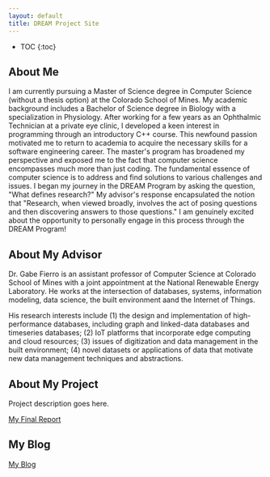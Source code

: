 ```yaml
---
layout: default
title: DREAM Project Site
---
```


* TOC
{:toc}

## About Me
I am currently pursuing a Master of Science degree in Computer Science (without a thesis option) at the Colorado School of Mines. My academic background includes a Bachelor of Science degree in Biology with a specialization in Physiology. After working for a few years as an Ophthalmic Technician at a private eye clinic, I developed a keen interest in programming through an introductory C++ course. This newfound passion motivated me to return to academia to acquire the necessary skills for a software engineering career. The master's program has broadened my perspective and exposed me to the fact that computer science encompasses much more than just coding. The fundamental essence of computer science is to address and find solutions to various challenges and issues. I began my journey in the DREAM Program by asking the question, "What defines research?" My advisor's response encapsulated the notion that "Research, when viewed broadly, involves the act of posing questions and then discovering answers to those questions." I am genuinely excited about the opportunity to personally engage in this process through the DREAM Program!

## About My Advisor

Dr. Gabe Fierro is an assistant professor of Computer Science at Colorado School of Mines with a joint appointment at the National Renewable Energy Laboratory. He works at the intersection of databases, systems, information modeling, data science, the built environment aand the Internet of Things. 

His research interests include (1) the design and implementation of high-performance databases, including graph and linked-data databases and timeseries databases; (2) IoT platforms that incorporate edge computing and cloud resources; (3) issues of digitization and data management in the built environment; (4) novel datasets or applications of data that motivate new data management techniques and abstractions.

## About My Project

Project description goes here.

[My Final Report](files/finalreport.pdf)

## My Blog

[My Blog](blog.html)
